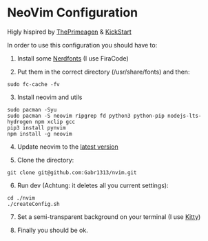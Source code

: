 # NeoVim Configuration

Higly hispired by [ThePrimeagen](https://github.com/ThePrimeagen/init.lua) 
& [KickStart](https://github.com/nvim-lua/kickstart.nvim)

In order to use this configuration you should have to:

1. Install some [Nerdfonts](https://www.nerdfonts.com/) (I use FiraCode)

2. Put them in the correct directory (/usr/share/fonts) and then:
```shell
sudo fc-cache -fv
```

3. Install neovim and utils
```shell
sudo pacman -Syu
sudo pacman -S neovim ripgrep fd python3 python-pip nodejs-lts-hydrogen npm xclip gcc
pip3 install pynvim
npm install -g neovim
```

4. Update neovim to the [latest version](https://github.com/neovim/neovim/releases)

5. Clone the directory:
```shell
git clone git@github.com:Gabr1313/nvim.git
```

6. Run dev (Achtung: it deletes all you current settings):
```shell
cd ./nvim
./createConfig.sh
```

7. Set a semi-transparent background on your terminal
(I use [Kitty](https://github.com/kovidgoyal/kitty))

8. Finally you should be ok.
